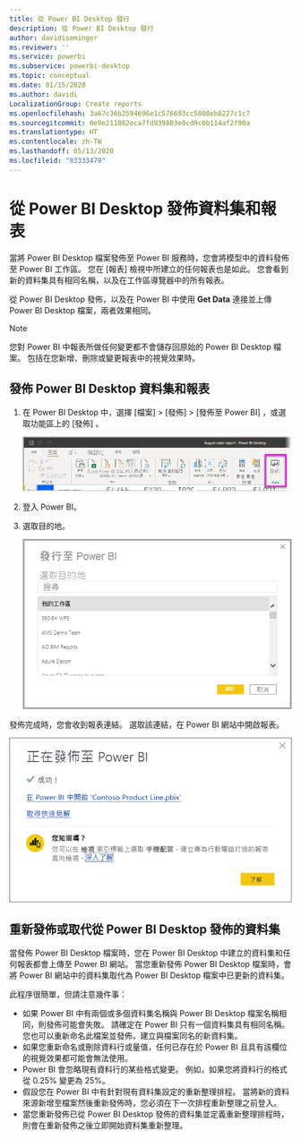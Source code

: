 ```yaml
---
title: 從 Power BI Desktop 發行
description: 從 Power BI Desktop 發行
author: davidiseminger
ms.reviewer: ''
ms.service: powerbi
ms.subservice: powerbi-desktop
ms.topic: conceptual
ms.date: 01/15/2020
ms.author: davidi
LocalizationGroup: Create reports
ms.openlocfilehash: 3a67c36b2594696e1c576693cc5808eb0227c1c7
ms.sourcegitcommit: 0e9e211082eca7fd939803e0cd9c6b114af2f90a
ms.translationtype: HT
ms.contentlocale: zh-TW
ms.lasthandoff: 05/13/2020
ms.locfileid: "83333479"
---
```

# <a name="publish-datasets-and-reports-from-power-bi-desktop"></a>從 Power BI Desktop 發佈資料集和報表
當將 Power BI Desktop 檔案發佈至 Power BI 服務時，您會將模型中的資料發佈至 Power BI 工作區。 您在 [報表]  檢視中所建立的任何報表也是如此。 您會看到新的資料集具有相同名稱，以及在工作區導覽器中的所有報表。

從 Power BI Desktop 發佈，以及在 Power BI 中使用 **Get Data** 連接並上傳 Power BI Desktop 檔案，兩者效果相同。

> [!NOTE]
> 您對 Power BI 中報表所做任何變更都不會儲存回原始的 Power BI Desktop 檔案。 包括在您新增、刪除或變更報表中的視覺效果時。
> 
> 

## <a name="to-publish-a-power-bi-desktop-dataset-and-reports"></a>發佈 Power BI Desktop 資料集和報表
1. 在 Power BI Desktop 中，選擇 [檔案]  \> [發佈]  \> [發佈至 Power BI]  ，或選取功能區上的 [發佈]  。  

   ![發佈按鈕](media/desktop-upload-desktop-files/pbid_publish_publishbutton.png)

2. 登入 Power BI。
3. 選取目的地。

   ![選取發佈目的地](media/desktop-upload-desktop-files/pbid_publish_select_destination.png)

發佈完成時，您會收到報表連結。 選取該連結，在 Power BI 網站中開啟報表。

![發佈成功對話方塊](media/desktop-upload-desktop-files/pbid_publish_success.png)

## <a name="republish-or-replace-a-dataset-published-from-power-bi-desktop"></a>重新發佈或取代從 Power BI Desktop 發佈的資料集
當發佈 Power BI Desktop 檔案時，您在 Power BI Desktop 中建立的資料集和任何報表都會上傳至 Power BI 網站。 當您重新發佈 Power BI Desktop 檔案時，會將 Power BI 網站中的資料集取代為 Power BI Desktop 檔案中已更新的資料集。

此程序很簡單，但請注意幾件事：

* 如果 Power BI 中有兩個或多個資料集名稱與 Power BI Desktop 檔案名稱相同，則發佈可能會失敗。 請確定在 Power BI 只有一個資料集具有相同名稱。 您也可以重新命名此檔案並發佈，建立與檔案同名的新資料集。
* 如果您重新命名或刪除資料行或量值，任何已存在於 Power BI 且具有該欄位的視覺效果都可能會無法使用。 
* Power BI 會忽略現有資料行的某些格式變更。 例如，如果您將資料行的格式從 0.25% 變更為 25%。
* 假設您在 Power BI 中有針對現有資料集設定的重新整理排程。 當將新的資料來源新增至檔案然後重新發佈時，您必須在下一次排程重新整理之前登入。
* 當您重新發佈已從 Power BI Desktop 發佈的資料集並定義重新整理排程時，則會在重新發佈之後立即開始資料集重新整理。 

